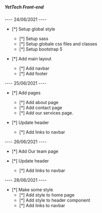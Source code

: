##### YetTech Front-end ####

---- 24/06/2021 ----
- [*] Setup global style 
    - [*] Setup sass
    - [*] Setup globale css files and classes
    - [*] Setup bootstrap 5 

- [*] Add main layout
    - [*] Add navbar
    - [*] Add footer

---- 25/06/2021 ----
- [*] Add pages 
    - [*] Add about page
    - [*] Add contact page
    - [*] Add our services page.

- [*] Update header
    - [*] Add links to navbar  

---- 26/06/2021 ----
- [*] Add Our team page

- [*] Update header
    - [*] Add links to navbar  
     
---- 28/06/2021 ----
- [*] Make some style 
    - [*] Add style to home page
    - [*] Add style to header component 
    - [*] Add links to navbar      

       
